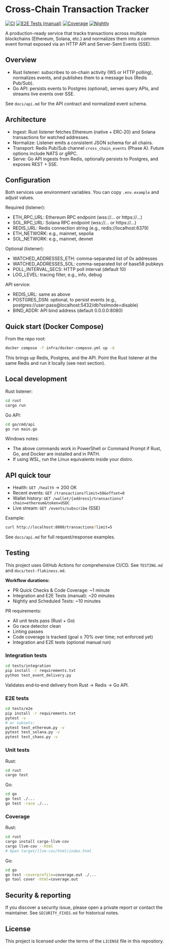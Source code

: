 # Cross-Chain Transaction Tracker

[![CI](https://github.com/KonstantinosChonas/cross-chain-transaction-tracker/workflows/PR%20Quick%20Checks/badge.svg)](https://github.com/KonstantinosChonas/cross-chain-transaction-tracker/actions/workflows/pr-checks.yml)
[![E2E Tests (manual)](https://img.shields.io/badge/E2E%20Tests-manual-blue)](https://github.com/KonstantinosChonas/cross-chain-transaction-tracker/actions/workflows/integration-e2e.yml)
[![Coverage](https://github.com/KonstantinosChonas/cross-chain-transaction-tracker/workflows/Code%20Coverage/badge.svg)](https://github.com/KonstantinosChonas/cross-chain-transaction-tracker/actions/workflows/coverage.yml)
[![Nightly](https://github.com/KonstantinosChonas/cross-chain-transaction-tracker/workflows/Nightly%20and%20Scheduled%20Tests/badge.svg)](https://github.com/KonstantinosChonas/cross-chain-transaction-tracker/actions/workflows/nightly.yml)

A production-ready service that tracks transactions across multiple blockchains (Ethereum, Solana, etc.) and normalizes them into a common event format exposed via an HTTP API and Server-Sent Events (SSE).

## Overview

- Rust listener: subscribes to on-chain activity (WS or HTTP polling), normalizes events, and publishes them to a message bus (Redis Pub/Sub).
- Go API: persists events to Postgres (optional), serves query APIs, and streams live events over SSE.

See `docs/api.md` for the API contract and normalized event schema.

## Architecture

- Ingest: Rust listener fetches Ethereum (native + ERC‑20) and Solana transactions for watched addresses.
- Normalize: Listener emits a consistent JSON schema for all chains.
- Transport: Redis Pub/Sub channel `cross_chain_events` (Phase A). Future options include NATS or gRPC.
- Serve: Go API ingests from Redis, optionally persists to Postgres, and exposes REST + SSE.

## Configuration

Both services use environment variables. You can copy `.env.example` and adjust values.

Required (listener):

- ETH_RPC_URL: Ethereum RPC endpoint (wss://… or https://…)
- SOL_RPC_URL: Solana RPC endpoint (wss://… or https://…)
- REDIS_URL: Redis connection string (e.g., redis://localhost:6379)
- ETH_NETWORK: e.g., mainnet, sepolia
- SOL_NETWORK: e.g., mainnet, devnet

Optional (listener):

- WATCHED_ADDRESSES_ETH: comma-separated list of 0x addresses
- WATCHED_ADDRESSES_SOL: comma-separated list of base58 pubkeys
- POLL_INTERVAL_SECS: HTTP poll interval (default 10)
- LOG_LEVEL: tracing filter, e.g., info, debug

API service:

- REDIS_URL: same as above
- POSTGRES_DSN: optional, to persist events (e.g., postgres://user:pass@localhost:5432/db?sslmode=disable)
- BIND_ADDR: API bind address (default 0.0.0.0:8080)

## Quick start (Docker Compose)

From the repo root:

```bash
docker compose -f infra/docker-compose.yml up -d
```

This brings up Redis, Postgres, and the API. Point the Rust listener at the same Redis and run it locally (see next section).

## Local development

Rust listener:

```bash
cd rust
cargo run
```

Go API:

```bash
cd go/cmd/api
go run main.go
```

Windows notes:

- The above commands work in PowerShell or Command Prompt if Rust, Go, and Docker are installed and in PATH.
- If using WSL, run the Linux equivalents inside your distro.

## API quick tour

- Health: `GET /health` → 200 OK
- Recent events: `GET /transactions?limit=50&offset=0`
- Wallet history: `GET /wallet/{address}/transactions?chain=ethereum&token=USDC`
- Live stream: `GET /events/subscribe` (SSE)

Example:

```bash
curl http://localhost:8080/transactions?limit=5
```

See `docs/api.md` for full request/response examples.

## Testing

This project uses GitHub Actions for comprehensive CI/CD. See `TESTING.md` and `docs/test-flakiness.md`.

**Workflow durations:**

- PR Quick Checks & Code Coverage: ~1 minute
- Integration and E2E Tests (manual): ~20 minutes
- Nightly and Scheduled Tests: ~10 minutes

PR requirements:

- All unit tests pass (Rust + Go)
- Go race detector clean
- Linting passes
- Code coverage is tracked (goal ≥ 70% over time; not enforced yet)
- Integration and E2E tests (optional manual run)

### Integration tests

```bash
cd tests/integration
pip install -r requirements.txt
python test_event_delivery.py
```

Validates end‑to‑end delivery from Rust → Redis → Go API.

### E2E tests

```bash
cd tests/e2e
pip install -r requirements.txt
pytest -v
# or subsets:
pytest test_ethereum.py -v
pytest test_solana.py -v
pytest test_chaos.py -v
```

### Unit tests

Rust:

```bash
cd rust
cargo test
```

Go:

```bash
cd go
go test ./...
go test -race ./...
```

### Coverage

Rust:

```bash
cd rust
cargo install cargo-llvm-cov
cargo llvm-cov --html
# Open target/llvm-cov/html/index.html
```

Go:

```bash
cd go
go test -coverprofile=coverage.out ./...
go tool cover -html=coverage.out
```

## Security & reporting

If you discover a security issue, please open a private report or contact the maintainer. See `SECURITY_FIXES.md` for historical notes.

## License

This project is licensed under the terms of the `LICENSE` file in this repository.
